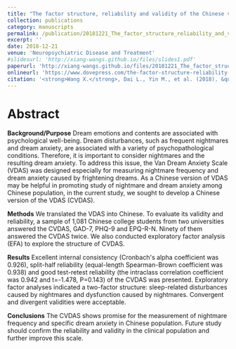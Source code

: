 ```yaml
---
title: "The factor structure, reliability and validity of the Chinese version of the Van Dream Anxiety Scale"
collection: publications
category: manuscripts
permalink: /publication/20181221_The_factor_structure_reliability_and_validity_of_the_Chinese_version_of_the_VDAS       
excerpt: ''
date: 2018-12-21
venue: 'Neuropsychiatric Disease and Treatment'
#slidesurl: 'http://xiang-wangs.github.io/files/slides1.pdf'
paperurl: 'http://xiang-wangs.github.io/files/20181221_The_factor_structure_reliability_and_validity_of_the_Chinese_version_of_the_VDAS'
onlineurl: 'https://www.dovepress.com/the-factor-structure-reliability-and-validity-of-the-chinese-version-o-peer-reviewed-fulltext-article-NDT'      
citation: '<strong>Wang X.</strong>, Dai L., Yin M., et al. (2018). &quot;The factor structure, reliability and validity of the Chinese version of the Van Dream Anxiety Scale.&quot; <i>Neuropsychiatric Disease and Treatment</i>. 15:57-67.'  
---
```


Abstract
======
<strong>Background/Purpose</strong> 
 Dream emotions and contents are associated with psychological well-being. Dream disturbances, such as frequent nightmares and dream anxiety, are associated with a variety of psychopathological conditions. Therefore, it is important to consider nightmares and the resulting dream anxiety. To address this issue, the Van Dream Anxiety Scale (VDAS) was designed especially for measuring nightmare frequency and dream anxiety caused by frightening dreams. As a Chinese version of VDAS may be helpful in promoting study of nightmare and dream anxiety among Chinese population, in the current study, we sought to develop a Chinese version of the VDAS (CVDAS).

<strong>Methods</strong>
 We translated the VDAS into Chinese. To evaluate its validity and reliability, a sample of 1,081 Chinese college students from two universities answered the CVDAS, GAD-7, PHQ-9 and EPQ-R-N. Ninety of them answered the CVDAS twice. We also conducted exploratory factor analysis (EFA) to explore the structure of CVDAS.
 
 <strong>Results</strong> 
 Excellent internal consistency (Cronbach's alpha coefficient was 0.926), split-half reliability (equal-length Spearman-Brown coefficient was 0.938) and good test-retest reliability (the intraclass correlation coefficient was 0.942 and t=-1.478, P=0.143) of the CVDAS was presented. Exploratory factor analyses indicated a two-factor structure: sleep-related disturbances caused by nightmares and dysfunction caused by nightmares. Convergent and divergent validities were acceptable.
 
 <strong>Conclusions</strong>
 The CVDAS shows promise for the measurement of nightmare frequency and specific dream anxiety in Chinese population. Future study should confirm the reliability and validity in the clinical population and further improve this scale.